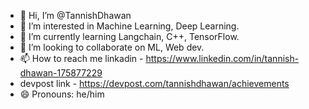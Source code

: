 - 👋 Hi, I’m @TannishDhawan
- 👀 I’m interested in Machine Learning, Deep Learning.
- 🌱 I’m currently learning Langchain, C++, TensorFlow. 
- 💞️ I’m looking to collaborate on ML, Web dev.
- 📫 How to reach me linkadin - https://www.linkedin.com/in/tannish-dhawan-175877229
- devpost link - https://devpost.com/tannishdhawan/achievements
- 😄 Pronouns: he/him 
  

